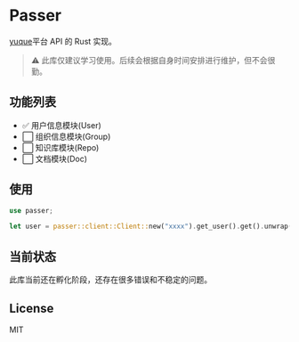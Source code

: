 # Passer
[yuque]平台 API 的 Rust 实现。

> ⚠ 此库仅建议学习使用。后续会根据自身时间安排进行维护，但不会很勤。

## 功能列表
- ✅ 用户信息模块(User)
- ⬜ 组织信息模块(Group)
- ⬜ 知识库模块(Repo)
- ⬜ 文档模块(Doc)

## 使用
``` rust
use passer;

let user = passer::client::Client::new("xxxx").get_user().get().unwrap();
```

## 当前状态
此库当前还在孵化阶段，还存在很多错误和不稳定的问题。

## License
MIT

[yuque]: https://www.yuque.com